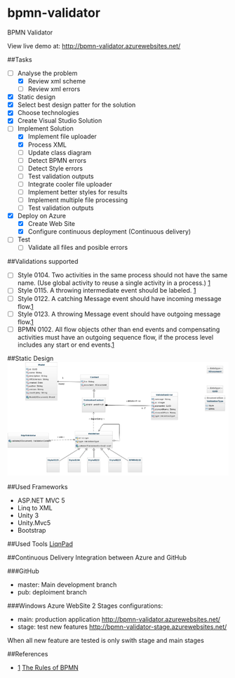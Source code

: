 bpmn-validator
==============

BPMN Validator

View live demo at: http://bpmn-validator.azurewebsites.net/

##Tasks
- [ ] Analyse the problem
    - [X] Review xml scheme
    - [ ] Review xml errors
- [X] Static design
- [X] Select best design patter for the solution
- [X] Choose technologies
- [X] Create Visual Studio Solution
- [ ] Implement Solution
    - [X] Implement file uploader
    - [X] Process XML
    - [ ] Update class diagram
    - [ ] Detect BPMN errors
    - [ ] Detect Style errors
    - [ ] Test validation outputs
    - [ ] Integrate cooler file uploader
    - [ ] Implement better styles for results
    - [ ] Implement multiple file processing
    - [ ] Test validation outputs
- [X] Deploy on Azure
    - [X] Create Web Site
    - [X] Configure continuous deployment (Continuous delivery)
- [ ] Test
    - [ ] Validate all files and posible errors

##Validations supported
- [ ] Style 0104.  Two activities in the same process should not have the same name.  (Use global activity to reuse a single activity in a process.) [1][1]
- [ ] Style 0115.  A throwing intermediate event should be labeled. [1][1]
- [ ] Style 0122.  A catching Message event should have incoming message flow.[1][1]
- [ ] Style 0123.  A throwing Message event should have outgoing message flow.[1][1]
- [ ] BPMN 0102.  All flow objects other than end events and compensating activities must have an outgoing sequence flow, if the process level includes any start or end events.[1][1]

##Static Design
![Class Diagram](./diagrams/uml_class_diagram.jpg)

##Used Frameworks
- ASP.NET MVC 5
- Linq to XML
- Unity 3
- Unity.Mvc5
- Bootstrap

##Used Tools
[LiqnPad](http://www.linqpad.net/)

##Continuous Delivery
Integration between Azure and GitHub

###GitHub
- master: Main development branch
- pub: deploiment branch

###Windows Azure WebSite
2 Stages configurations:
- main: production application http://bpmn-validator.azurewebsites.net/ 
- stage: test new features http://bpmn-validator-stage.azurewebsites.net/

When all new feature are tested is only swith stage and main stages

##References
- [1] [The Rules of BPMN][1]

[1]:http://brsilver.com/the-rules-of-bpmn/
[2]:http://wiki.bizagi.com/en/index.php?title=Intermediate_Event#Intermediate_Events
